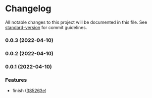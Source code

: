 # Changelog

All notable changes to this project will be documented in this file. See [standard-version](https://github.com/conventional-changelog/standard-version) for commit guidelines.

### 0.0.3 (2022-04-10)

### 0.0.2 (2022-04-10)

### 0.0.1 (2022-04-10)


### Features

* finish ([385263e](https://github.com/fupengl/parsed-tsconfig/commit/385263e213a7ff854c4f625323e20e893755d621))
